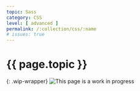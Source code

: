 ```yaml
---
topic: Sass
category: CSS
level: [ advanced ]
permalink: /:collection/css/:name
# issues: true
---
```


# {{ page.topic }}

{: .wip-wrapper}
![This page is a work in progress](https://media.giphy.com/media/SwP1HunIXetehTvy43/giphy.gif)
